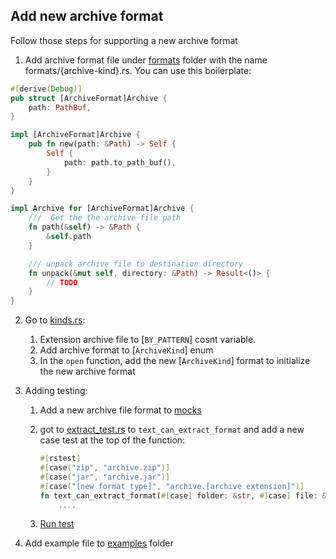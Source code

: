 ## Add new archive format

Follow those steps for supporting a new archive format

1. Add archive format file under [formats](./unpack/src/formats) folder with the name formats/{archive-kind}.rs. You can use this boilerplate:
```rs
#[derive(Debug)]
pub struct [ArchiveFormat]Archive {
    path: PathBuf,
}

impl [ArchiveFormat]Archive {
    pub fn new(path: &Path) -> Self {
        Self {
            path: path.to_path_buf(),
        }
    }
}

impl Archive for [ArchiveFormat]Archive {
    ///  Get the the archive file path
    fn path(&self) -> &Path {
        &self.path
    }

    /// unpack archive file to destination directory
    fn unpack(&mut self, directory: &Path) -> Result<()> {
        // TODO
    }
}
```
2. Go to [kinds.rs](./unpack/src/formats/kinds.rs):
    1. Extension archive file to [`BY_PATTERN`] cosnt variable.
    2. Add archive format to [`ArchiveKind`] enum
    3. In the `open` function, add the new [`ArchiveKind`] format to initialize the new archive format


3. Adding testing:
    1. Add a new archive file format to [mocks](../unpack/tests/mocks) 
    2. got to [extract_test.rs](../unpack/tests/extract_test.rs) to `text_can_extract_format` and add a new case test at the top of the function:
        ```rs
        #[rstest]
        #[case("zip", "archive.zip")]
        #[case("jar", "archive.jar")]
        #[case("[new format type]", "archive.[archive extension]")]
        fn text_can_extract_format(#[case] folder: &str, #[case] file: &str) {
            ....
        ```

    3. [Run test](../CONTRIBUTING.md#unitest)

4. Add example file to [examples](../unpack/examples/) folder